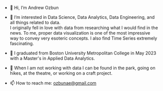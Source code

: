 - 👋 Hi, I’m Andrew Ozbun

- 👀 I’m interested in Data Science, Data Analytics, Data Engineering, and all things related to data.  
I originally fell in love with data from researching what I would find in the news.  To me, proper data visualization
is one of the most impressive way to convey very esoteric concepts.  I also find Time Series extremely fascinating.

- 🌱 I graduated from Boston University Metropolitan College in May 2023 with a Master's in Applied Data Analytics.
  
- 💞️ When I am not working with data I can be found in the park, going on hikes, at the theatre, or working on a craft project.

- 📫 How to reach me:
ozbunae@gmail.com

<!---
ozbunae/ozbunae is a ✨ special ✨ repository because its `README.md` (this file) appears on your GitHub profile.
You can click the Preview link to take a look at your changes.
--->
